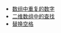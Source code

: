 + [数组中重复的数字](/codes/findRepeatNumber.md)
+ [二维数组中的查找](/codes/findNumberIn2DArray.md)
+ [替换空格](/codes/replaceSpace.md)